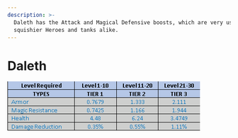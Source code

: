 ```yaml
---
description: >-
  Daleth has the Attack and Magical Defensive boosts, which are very useful to
  squishier Heroes and tanks alike.
---
```


# Daleth

![](<../../../.gitbook/assets/image (14).png>)
